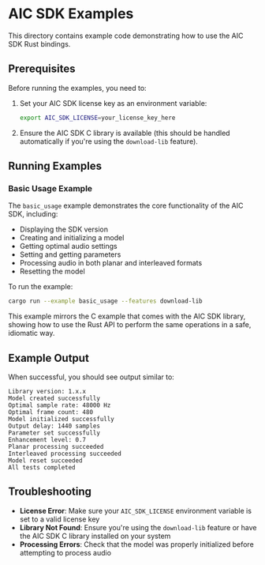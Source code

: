 # AIC SDK Examples

This directory contains example code demonstrating how to use the AIC SDK Rust bindings.

## Prerequisites

Before running the examples, you need to:

1. Set your AIC SDK license key as an environment variable:
   ```bash
   export AIC_SDK_LICENSE=your_license_key_here
   ```

2. Ensure the AIC SDK C library is available (this should be handled automatically if you're using the `download-lib` feature).

## Running Examples

### Basic Usage Example

The `basic_usage` example demonstrates the core functionality of the AIC SDK, including:

- Displaying the SDK version
- Creating and initializing a model
- Getting optimal audio settings
- Setting and getting parameters
- Processing audio in both planar and interleaved formats
- Resetting the model

To run the example:

```bash
cargo run --example basic_usage --features download-lib
```

This example mirrors the C example that comes with the AIC SDK library, showing how to use the Rust API to perform the same operations in a safe, idiomatic way.

## Example Output

When successful, you should see output similar to:

```
Library version: 1.x.x
Model created successfully
Optimal sample rate: 48000 Hz
Optimal frame count: 480
Model initialized successfully
Output delay: 1440 samples
Parameter set successfully
Enhancement level: 0.7
Planar processing succeeded
Interleaved processing succeeded
Model reset succeeded
All tests completed
```

## Troubleshooting

- **License Error**: Make sure your `AIC_SDK_LICENSE` environment variable is set to a valid license key
- **Library Not Found**: Ensure you're using the `download-lib` feature or have the AIC SDK C library installed on your system
- **Processing Errors**: Check that the model was properly initialized before attempting to process audio
